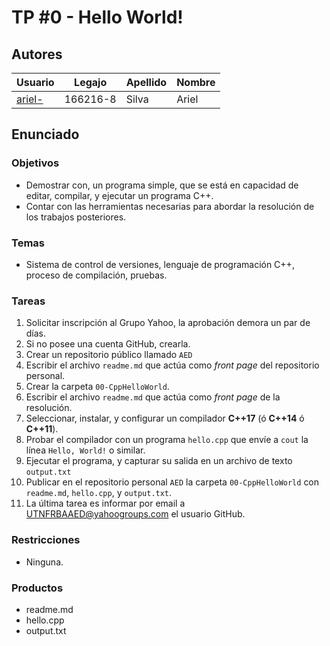 # TP #0 - Hello World!

## Autores
Usuario | Legajo | Apellido | Nombre
------- | ------ | -------- | ------
[ariel-](https://github.com/ariel-) | 166216-8 | Silva | Ariel

## Enunciado
### Objetivos
* Demostrar con, un programa simple, que se está en capacidad de editar,
compilar, y ejecutar un programa C++.
* Contar con las herramientas necesarias para abordar la resolución de los
trabajos posteriores.

### Temas
* Sistema de control de versiones, lenguaje de programación C++, proceso de
compilación, pruebas.

### Tareas
1. Solicitar inscripción al Grupo Yahoo, la aprobación demora un par de días.
2. Si no posee una cuenta GitHub, crearla.
3. Crear un repositorio público llamado `AED`
4. Escribir el archivo `readme.md` que actúa como _front page_ del repositorio personal.
5. Crear la carpeta `00-CppHelloWorld`.
6. Escribir el archivo `readme.md` que actúa como _front page_ de la resolución.
7. Seleccionar, instalar, y configurar un compilador **C++17** (ó **C++14** ó **C++11**).
8. Probar el compilador con un programa `hello.cpp` que envíe a `cout` la línea `Hello, World!` o similar.
9. Ejecutar el programa, y capturar su salida en un archivo de texto `output.txt`
10. Publicar en el repositorio personal `AED` la carpeta `00-CppHelloWorld` con `readme.md`, `hello.cpp`, y `output.txt`.
11. La última tarea es informar por email a UTNFRBAAED@yahoogroups.com el usuario GitHub.

### Restricciones
* Ninguna.

### Productos
* readme.md
* hello.cpp
* output.txt
